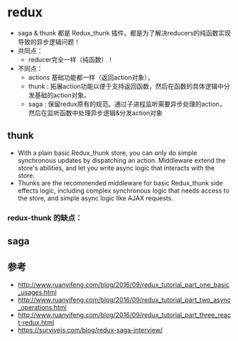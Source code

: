 # redux
- saga & thunk 都是 Redux_thunk 插件。都是为了解决reducers的纯函数实现导致的异步逻辑问题！
- 共同点：  
  - reducer完全一样（纯函数）！
- 不同点：
  - actions 基础功能都一样（返回action对象），
  - thunk : 拓展action功能以便于支持返回函数，然后在函数的具体逻辑中分发基础的action对象。 
  - saga : 保留redux原有的规范。通过子进程监听需要异步处理的action，然后在监听函数中处理异步逻辑&分发action对象


## thunk
- With a plain basic Redux_thunk store, you can only do simple synchronous updates by dispatching an action. Middleware extend the store's abilities, and let you write async logic that interacts with the store.
- Thunks are the recommended middleware for basic Redux_thunk side effects logic, including complex synchronous logic that needs access to the store, and simple async logic like AJAX requests.
### redux-thunk 的缺点：

## saga


## 参考
- http://www.ruanyifeng.com/blog/2016/09/redux_tutorial_part_one_basic_usages.html
- http://www.ruanyifeng.com/blog/2016/09/redux_tutorial_part_two_async_operations.html
- http://www.ruanyifeng.com/blog/2016/09/redux_tutorial_part_three_react-redux.html
- https://survivejs.com/blog/redux-saga-interview/